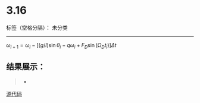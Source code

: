# 3.16

标签（空格分隔）： 未分类

---

$\omega_{i+1}=\omega_{i}-[(g/l)\sin\theta_i-q\omega_i+F_D\sin(\Omega_Dt_i)]\Delta t$


## 结果展示： 
>* 

[源代码](https://github.com/tzwhu/computational_physics_N2015301020096/blob/master/3.16code.txt) 

